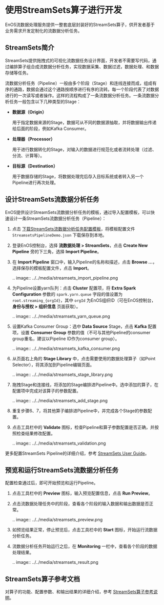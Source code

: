 # 使用StreamSets算子进行开发
EnOS流数据处理服务提供一整套底层封装好的StreamSets算子，供开发者基于业务需求开发定制化的流数据分析任务。

## StreamSets简介

StreamSets提供拖拽式的可视化流数据任务设计界面，开发者不需要写代码，通过编排算子组合成流数据分析任务，实现数据采集、数据过滤，数据处理、和数据存储等任务。

流数据分析任务（Pipeline）一般由多个阶段（Stage）和连线连接而成，组成有序的通路，数据会通过这个通路按顺序进行有序的流转。每一个阶段代表了对数据进行的一次读写或者操作。这样的流程构成了一条流数据分析任务。一条流数据分析任务一般包含以下几种类型的Stage：

- **数据源（Origin）**

  用于指定数据来源的Stage，数据可从不同的数据源抽取，并将数据输出传递给后面的阶段，例如Kafka Consumer。

- **处理器（Processor）**

  用于进行数据转化的Stage，对输入的数据进行规范化或者流转处理（过滤、分流、计算等）。

- **目标源（Destination）**

  用于数据存储的Stage，将数据处理完后存入目标系统或者转入另一个Pipeline进行再次处理。

## 设计StreamSets流数据分析任务

EnOS提供设计StreamSets流数据分析任务的模板，通过导入配置模板，可以快速设计一条StreamSets流数据分析任务（Pipeline）：

1. 点击 [下载StreamSets流数据分析任务配置模板](../../_static/StreamsetsPipelineDemo.json)，将模板配置文件 `StreamsetsPipelineDemo.json` 下载保存到本地。

2. 登录EnOS控制台，选择 **流数据处理 > StreamSets**，点击 **Create New Pipeline** 旁的下三角，选择 **Import Pipeline**。

3. 在 **Import Pipeline** 窗口中，输入Pipeline的名称和描述，点击 **Browse ...**，选择保存的模板配置文件，点击 **Import**。

   .. image:: ../../media/streamsets_import_pipeline.png

4. 为Pipeline设置yarn队列：点击 **Cluster** 配置项，将 **Extra Spark Configuration** 参数的 `spark.yarn.queue` 字段的值设置为 `root.streaming_{orgId}`，其中 `orgId` 为EnOS组织ID（可在EnOS控制台，**身份与授权 > 组织信息** 页面获取）。

   .. image:: ../../media/streamsets_yarn_queue.png

5. 设置Kafka Consumer Group：选中 **Data Source** Stage，点击 **Kafka** 配置项，设置 **Consumer Group** 参数的值（不可与其他Pipeline的consumer group重名，建议以Pipeline ID作为consumer group）。

   .. image:: ../../media/streamsets_kafka_consumer.png

6. 从页面右上角的 **Stage Library** 中，点击需要使用的数据处理算子（如Point Selector），将其添加到Pipeline编辑页面。

   .. image:: ../../media/streamsets_stage_library.png

7. 拖拽Stage和连接线，将添加的Stage编排进Pipeline中。选中添加的算子，在配置项中完成对该算子的参数配置。

   .. image:: ../../media/streamsets_add_stage.png

8. 重复步骤6、7，将其他算子编排进Pipeline中，并完成各个Stage的参数配置。

9. 点击工具栏中的 **Validate** 图标，检查Pipeline和算子参数配置是否正确，并按照检查结果修改配置。

   .. image:: ../../media/streamsets_validation.png

更多配置StreamSets Pipeline的详细介绍，参考 [StreamSets User Guide](https://streamsets.com/documentation/controlhub/2.0.8/help/controlhub/UserGuide/PipelineDesign/PipelineDesign.html)。

## 预览和运行StreamSets流数据分析任务

配置检查通过后，即可开始预览和运行Pipeline。

1. 点击工具栏中的 **Preview** 图标，输入预览配置信息，点击 **Run Preview**。

2. 点击流数据处理任务中的阶段，查看各个阶段的输入数据和输出数据是否正常。

   .. image:: ../../media/streamsets_preview.png

3. 如预览结果正常，停止预览后，点击工具栏中的 **Start** 图标，开始运行流数据分析任务。

4. 流数据分析任务开始运行之后，在 **Monitoring** 一栏中，查看各个阶段的数据处理结果。

   .. image:: ../../media/streamsets_result.png

## StreamSets算子参考文档

对算子的功能、配置参数、和输出结果的详细介绍，参考 [StreamSets算子参考说明](../../reference/streamsets/index)。